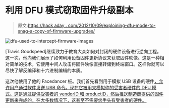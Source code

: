 # 利用 DFU 模式窃取固件升级副本

> 原文:[https://hack aday . com/2012/10/09/exploining-dfu-mode-to-snag-a-copy-of-firmware-upgrades/](https://hackaday.com/2012/10/09/exploiting-dfu-mode-to-snag-a-copy-of-firmware-upgrades/)

![](../Images/53f6a883a69815c8eb6b44340e33f000.png "dfu-used-to-intercept-firmware-images")

[Travis Goodspeed]继续致力于教育大众如何对封闭的硬件设备进行逆向工程。这一次，他向我们展示了如何利用设备固件更新协议来获取固件映像。这是一种相对简单的技术，它使用中间人攻击将固件映像直接转储到终端窗口。这样你就可以尽快了解反编译和十六进制编辑的本质。

这次他使用了他的 Facedancer 板。我们首先看到用于模拟 USB 设备的硬件[，允许用户通过软件发送 USB 命令。现在它被用来模拟你的受害者硬件的 DFU 模式。这是通过提供受害者的 vendorID 和 productID，然后推送制造商提供的固件更新来完成的。在大多数情况下，这甚至不需要您手头有受害者的硬件。](http://hackaday.com/2012/07/05/facedancer-board-lets-your-python-programs-pretend-to-be-usb-hardware/)